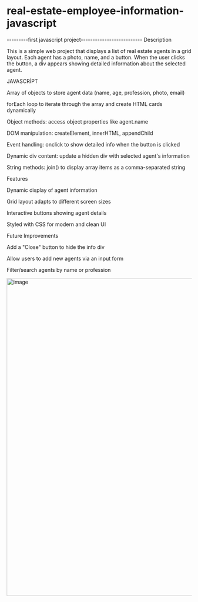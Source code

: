 # real-estate-employee-information-javascript
---------first javascript project--------------------------
Description

This is a simple web project that displays a list of real estate agents in a grid layout.
Each agent has a photo, name, and a button. When the user clicks the button, a div appears showing detailed information about the selected agent.

JAVASCRİPT


Array of objects to store agent data (name, age, profession, photo, email)

forEach loop to iterate through the array and create HTML cards dynamically

Object methods: access object properties like agent.name

DOM manipulation: createElement, innerHTML, appendChild

Event handling: onclick to show detailed info when the button is clicked

Dynamic div content: update a hidden div with selected agent's information

String methods: join() to display array items as a comma-separated string

Features

Dynamic display of agent information

Grid layout adapts to different screen sizes

Interactive buttons showing agent details

Styled with CSS for modern and clean UI

Future Improvements

Add a "Close" button to hide the info div

Allow users to add new agents via an input form

Filter/search agents by name or profession











<img width="1911" height="864" alt="image" src="https://github.com/user-attachments/assets/9db537d9-7534-487e-8bc5-3cbef5e57bde" />
